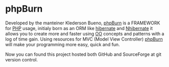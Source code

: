 # phpBurn 

Developed by the manteiner Klederson Bueno, [phpBurn][phpburn] is a FRAMEWORK for [PHP][phpnet] usage, initialy born as an ORM like [hibernate][hn] and [Nhibernate][nhb] it allows you to create more and faster using [OO][woo] concepts and patterns with a log of time gain. Using resources for MVC (Model View Controller) [phpBurn][phpburn] will make your programming more easy, quick and fun.

Now you can found this project hosted both GitHub and SourceForge at git version control.

[phpburn]: http://www.phpburn.com/
[phpnet]: http://www.php.net/
[hn]: http://www.hibernate.org/
[nhb]: http://www.hibernate.org/343.html
[woo]: http://en.wikipedia.org/wiki/Object_oriented
